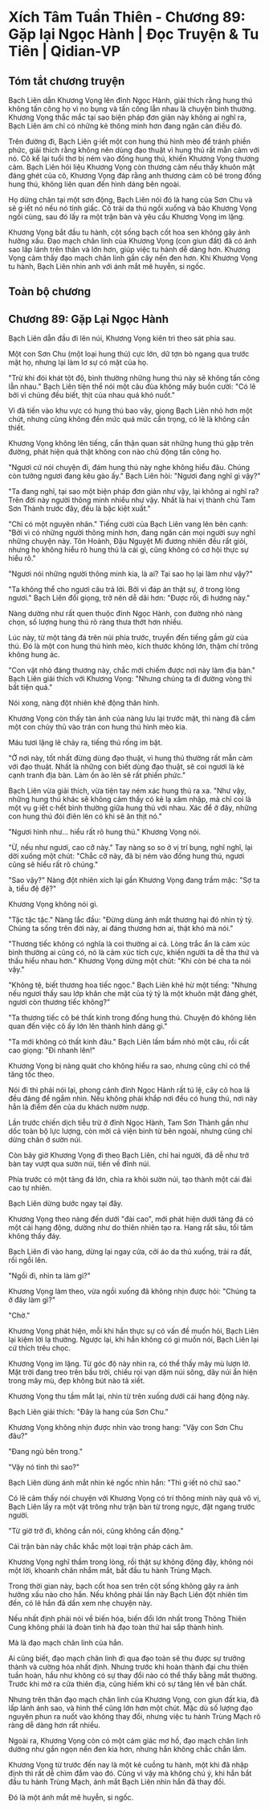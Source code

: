 # Xích Tâm Tuần Thiên - Chương 89: Gặp lại Ngọc Hành | Đọc Truyện & Tu Tiên | Qidian-VP



## Tóm tắt chương truyện

Bạch Liên dẫn Khương Vọng lên đỉnh Ngọc Hành, giải thích rằng hung thú không tấn công họ vì no bụng và tấn công lẫn nhau là chuyện bình thường. Khương Vọng thắc mắc tại sao biện pháp đơn giản này không ai nghĩ ra, Bạch Liên ám chỉ có những kẻ thông minh hơn đang ngăn cản điều đó.

Trên đường đi, Bạch Liên g·iết một con hung thú hình mèo để tránh phiền phức, giải thích rằng không nên dùng đạo thuật vì hung thú rất mẫn cảm với nó. Cô kể lại tuổi thơ bị ném vào đống hung thú, khiến Khương Vọng thương cảm. Bạch Liên hỏi liệu Khương Vọng còn thương cảm nếu thấy khuôn mặt đáng ghét của cô, Khương Vọng đáp rằng anh thương cảm cô bé trong đống hung thú, không liên quan đến hình dáng bên ngoài.

Họ dừng chân tại một sơn động, Bạch Liên nói đó là hang của Sơn Chu và sẽ g·iết nó nếu nó tỉnh giấc. Cô trải da thú ngồi xuống và bảo Khương Vọng ngồi cùng, sau đó lấy ra một trận bàn và yêu cầu Khương Vọng im lặng.

Khương Vọng bắt đầu tu hành, cột sống bạch cốt hoa sen không gây ảnh hưởng xấu. Đạo mạch chân linh của Khương Vọng (con giun đất) đã có ánh sao lấp lánh trên thân và lớn hơn, giúp việc tu hành dễ dàng hơn. Khương Vọng cảm thấy đạo mạch chân linh gần cây nến đen hơn. Khi Khương Vọng tu hành, Bạch Liên nhìn anh với ánh mắt mê huyễn, si ngốc.


## Toàn bộ chương

## Chương 89: Gặp Lại Ngọc Hành

Bạch Liên dẫn đầu đi lên núi, Khương Vọng kiên trì theo sát phía sau.

Một con Sơn Chu (một loại hung thú) cực lớn, dữ tợn bò ngang qua trước mặt họ, nhưng lại làm lơ sự có mặt của họ.

"Trừ khi đói khát tột độ, bình thường những hung thú này sẽ không tấn công lẫn nhau." Bạch Liên tiện thể nói một câu đùa không mấy buồn cười: "Có lẽ bởi vì chúng đều biết, thịt của nhau quá khó nuốt."

Vì đã tiến vào khu vực có hung thú bao vây, giọng Bạch Liên nhỏ hơn một chút, nhưng cũng không đến mức quá mức cẩn trọng, có lẽ là không cần thiết.

Khương Vọng không lên tiếng, cẩn thận quan sát những hung thú gặp trên đường, phát hiện quả thật không con nào chủ động tấn công họ.

"Ngươi cứ nói chuyện đi, đám hung thú này nghe không hiểu đâu. Chúng còn tưởng ngươi đang kêu gào ấy." Bạch Liên hỏi: "Ngươi đang nghĩ gì vậy?"

"Ta đang nghĩ, tại sao một biện pháp đơn giản như vậy, lại không ai nghĩ ra? Trên đời này người thông minh nhiều như vậy. Nhất là hai vị thành chủ Tam Sơn Thành trước đây, đều là bậc kiệt xuất."

"Chỉ có một nguyên nhân." Tiếng cười của Bạch Liên vang lên bên cạnh: "Bởi vì có những người thông minh hơn, đang ngăn cản mọi người suy nghĩ những chuyện này. Tôn Hoành, Đậu Nguyệt Mi đương nhiên đều rất giỏi, nhưng họ không hiểu rõ hung thú là cái gì, cũng không có cơ hội thực sự hiểu rõ."

"Ngươi nói những người thông minh kia, là ai? Tại sao họ lại làm như vậy?"

"Ta không thể cho ngươi câu trả lời. Bởi vì đáp án thật sự, ở trong lòng ngươi." Bạch Liên đổi giọng, trở nên dễ dãi hơn: "Được rồi, đi hướng này."

Nàng dường như rất quen thuộc đỉnh Ngọc Hành, con đường nhỏ nàng chọn, số lượng hung thú rõ ràng thưa thớt hơn nhiều.

Lúc này, từ một tảng đá trên núi phía trước, truyền đến tiếng gầm gừ của thú. Đó là một con hung thú hình mèo, kích thước không lớn, thậm chí trông không hung ác.

"Con vật nhỏ đáng thương này, chắc mới chiếm được nơi này làm địa bàn." Bạch Liên giải thích với Khương Vọng: "Nhưng chúng ta đi đường vòng thì bất tiện quá."

Nói xong, nàng đột nhiên khẽ động thân hình.

Khương Vọng còn thấy tàn ảnh của nàng lưu lại trước mặt, thì nàng đã cắm một con chủy thủ vào trán con hung thú hình mèo kia.

Máu tươi lặng lẽ chảy ra, tiếng thú rống im bặt.

"Ở nơi này, tốt nhất đừng dùng đạo thuật, vì hung thú thường rất mẫn cảm với đạo thuật. Nhất là những con biết dùng đạo thuật, sẽ coi ngươi là kẻ cạnh tranh địa bàn. Làm ồn ào lên sẽ rất phiền phức."

Bạch Liên vừa giải thích, vừa tiện tay ném xác hung thú ra xa. "Như vậy, những hung thú khác sẽ không cảm thấy có kẻ lạ xâm nhập, mà chỉ coi là một vụ g·iết c·hết bình thường giữa hung thú với nhau. Xác để ở đây, những con hung thú đói điên lên có khi sẽ ăn thịt nó."

"Ngươi hình như... hiểu rất rõ hung thú." Khương Vọng nói.

"Ừ, nếu như ngươi, cao cỡ này." Tay nàng so so ở vị trí bụng, nghĩ nghĩ, lại dời xuống một chút: "Chắc cỡ này, đã bị ném vào đống hung thú, ngươi cũng sẽ hiểu rất rõ chúng."

"Sao vậy?" Nàng đột nhiên xích lại gần Khương Vọng đang trầm mặc: "Sợ ta à, tiểu đệ đệ?"

Khương Vọng không nói gì.

"Tặc tặc tặc." Nàng lắc đầu: "Đừng dùng ánh mắt thương hại đó nhìn tỷ tỷ. Chúng ta sống trên đời này, ai đáng thương hơn ai, thật khó mà nói."

"Thương tiếc không có nghĩa là coi thường ai cả. Lòng trắc ẩn là cảm xúc bình thường ai cũng có, nó là cảm xúc tích cực, khiến người ta dễ tha thứ và thấu hiểu nhau hơn." Khương Vọng dừng một chút: "Khi còn bé cha ta nói vậy."

"Không tệ, biết thương hoa tiếc ngọc." Bạch Liên khẽ hừ một tiếng: "Nhưng nếu ngươi thấy sau lớp khăn che mặt của tỷ tỷ là một khuôn mặt đáng ghét, ngươi còn thương tiếc không?"

"Ta thương tiếc cô bé thất kinh trong đống hung thú. Chuyện đó không liên quan đến việc cô ấy lớn lên thành hình dáng gì."

"Ta mới không có thất kinh đâu." Bạch Liên lầm bầm nhỏ một câu, rồi cất cao giọng: "Đi nhanh lên!"

Khương Vọng bị nàng quát cho không hiểu ra sao, nhưng cũng chỉ có thể tăng tốc theo.

Nói đi thì phải nói lại, phong cảnh đỉnh Ngọc Hành rất tú lệ, cây cỏ hoa lá đều đáng để ngắm nhìn. Nếu không phải khắp nơi đều có hung thú, nơi này hẳn là điểm đến của du khách nườm nượp.

Lần trước chiến dịch tiễu trừ ở đỉnh Ngọc Hành, Tam Sơn Thành gần như dốc toàn bộ lực lượng, còn mời cả viện binh từ bên ngoài, nhưng cũng chỉ dừng chân ở sườn núi.

Còn bây giờ Khương Vọng đi theo Bạch Liên, chỉ hai người, đã dễ như trở bàn tay vượt qua sườn núi, tiến về đỉnh núi.

Phía trước có một tảng đá lớn, chìa ra khỏi sườn núi, tạo thành một cái đài cao tự nhiên.

Bạch Liên dừng bước ngay tại đây.

Khương Vọng theo nàng đến dưới "đài cao", mới phát hiện dưới tảng đá có một cái hang động, dường như do thiên nhiên tạo ra. Hang rất sâu, tối tăm không thấy đáy.

Bạch Liên đi vào hang, dừng lại ngay cửa, cởi áo da thú xuống, trải ra đất, rồi ngồi lên.

"Ngồi đi, nhìn ta làm gì?"

Khương Vọng làm theo, vừa ngồi xuống đã không nhịn được hỏi: "Chúng ta ở đây làm gì?"

"Chờ."

Khương Vọng phát hiện, mỗi khi hắn thực sự có vấn đề muốn hỏi, Bạch Liên lại kiệm lời lạ thường. Ngược lại, khi hắn không có gì muốn nói, Bạch Liên lại cứ thích trêu chọc.

Khương Vọng im lặng. Từ góc độ này nhìn ra, có thể thấy mây mù lượn lờ. Mặt trời đang treo trên bầu trời, chiếu rọi vạn dặm núi sông, dãy núi ẩn hiện trong mây mù, đẹp không bút nào tả xiết.

Khương Vọng thu tầm mắt lại, nhìn từ trên xuống dưới cái hang động này.

Bạch Liên giải thích: "Đây là hang của Sơn Chu."

Khương Vọng không nhịn được nhìn vào trong hang: "Vậy con Sơn Chu đâu?"

"Đang ngủ bên trong."

"Vậy nó tỉnh thì sao?"

Bạch Liên dùng ánh mắt nhìn kẻ ngốc nhìn hắn: "Thì g·iết nó chứ sao."

Có lẽ cảm thấy nói chuyện với Khương Vọng có trí thông minh này quá vô vị, Bạch Liên lấy ra một vật trông như trận bàn từ trong ngực, đặt ngang trước người.

"Từ giờ trở đi, không cần nói, cũng không cần động."

Cái trận bàn này chắc khắc một loại trận pháp cách âm.

Khương Vọng nghĩ thầm trong lòng, rồi thật sự không động đậy, không nói một lời, khoanh chân nhắm mắt, bắt đầu tu hành Trùng Mạch.

Trong thời gian này, bạch cốt hoa sen trên cột sống không gây ra ảnh hưởng xấu nào cho hắn. Nếu không phải lần này Bạch Liên đột nhiên tìm đến, có lẽ hắn đã dần xem nhẹ chuyện này.

Nếu nhất định phải nói về biến hóa, biến đổi lớn nhất trong Thông Thiên Cung không phải là đoàn tinh hà đạo toàn thứ hai sắp thành hình.

Mà là đạo mạch chân linh của hắn.

Ai cũng biết, đạo mạch chân linh đi qua đạo toàn sẽ thu được sự trưởng thành và cường hóa nhất định. Nhưng trước khi hoàn thành đại chu thiên tuần hoàn, hầu như không có sự thay đổi nào có thể thấy bằng mắt thường. Trước khi mở ra cửa thiên địa, cũng hiếm khi có sự tăng lên về bản chất.

Nhưng trên thân đạo mạch chân linh của Khương Vọng, con giun đất kia, đã lấp lánh ánh sao, và hình thể cũng lớn hơn một chút. Mặc dù số lượng đạo nguyên phun ra nuốt vào không thay đổi, nhưng việc tu hành Trùng Mạch rõ ràng dễ dàng hơn rất nhiều.

Ngoài ra, Khương Vọng còn có một cảm giác mơ hồ, đạo mạch chân linh dường như gần ngọn nến đen kia hơn, nhưng hắn không chắc chắn lắm.

Khương Vọng từ trước đến nay là một kẻ cuồng tu hành, một khi đã nhập định thì rất dễ chìm đắm vào đó. Cũng vì vậy mà không chú ý, khi hắn bắt đầu tu hành Trùng Mạch, ánh mắt Bạch Liên nhìn hắn đã thay đổi.

Đó là một ánh mắt mê huyễn, si ngốc.